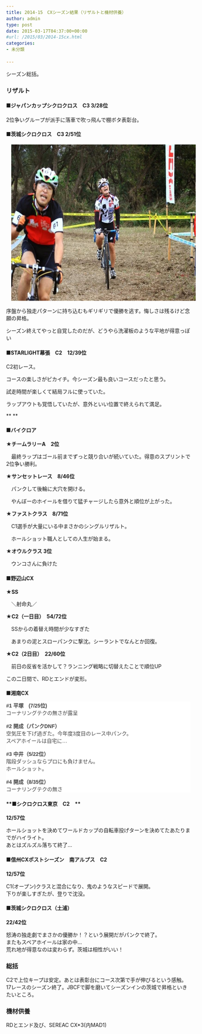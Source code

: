 ```yaml
---
title: 2014-15　CXシーズン結果（リザルトと機材供養）
author: admin
type: post
date: 2015-03-17T04:37:00+00:00
#url: /2015/03/2014-15cx.html
categories:
- 未分類

---
```

シーズン総括。

### リザルト



#### **■ジャパンカップシクロクロス　C3 3/28位**

2位争いグループが派手に落車で吹っ飛んで棚ボタ表彰台。



#### **■茨城シクロクロス　C3 2/51位**

<div class="separator" style="clear: both; text-align: center;">
<a href="10710944_878410528837275_6140464750840464997_n.jpg" imageanchor="1" style="margin-left: 1em; margin-right: 1em;"><img border="0" height="426" src="./10710944_878410528837275_6140464750840464997_n.jpg" width="640" /></a>
</div>

序盤から独走パターンに持ち込むもギリギリで優勝を逃す。悔しさは残るけど念願の昇格。

シーズン終えてやっと自覚したのだが、どうやら洗濯板のような平地が得意っぽい

#### **■STARLIGHT幕張　C2　12/39位**

C2初レース。

コースの楽しさがピカイチ。今シーズン最も良いコースだったと思う。

試走時間が楽しくて結局フルに使っていた。

ラップアウトも覚悟していたが、意外といい位置で終えられて満足。

**
**



#### **■バイクロア**

**★チームラリーA　2位**

　最終ラップはゴール前までずっと競り合いが続いていた。得意のスプリントで2位争い勝利。

**★サンセットレース　8/46位**

　パンクして後輪に大穴を開ける。

　やんぼーのホイールを借りて猛チャージしたら意外と順位が上がった。

**★ファストクラス　8/71位**

　C1選手が大量にいる中まさかのシングルリザルト。

　ホールショット職人としての人生が始まる。

**★オウルクラス 3位**

　ウンコさんに負けた



#### **■野辺山CX**

**★SS**

　＼射命丸／

**★C2（一日目）　54/72位**

　SSからの着替え時間が少なすぎた

　あまりの泥とスローパンクに撃沈。シーラントでなんとか回復。

**★C2（2日目）　22/60位**

　前日の反省を活かして？ランニング戦略に切替えたことで順位UP

この二日間で、RDとエンドが変形。

####
**■湘南CX**

<div style="background-color: white; color: #444444; font-family: Arial, Tahoma, Helvetica, FreeSans, sans-serif; margin: 0px; position: relative;">
<b>#1 平塚　(7/25位)</b><br /> コーナリングテクの無さが露呈
</div>

<div style="background-color: white; color: #444444; font-family: Arial, Tahoma, Helvetica, FreeSans, sans-serif; margin: 0px; position: relative;">
<br /> <b>#2 開成（パンクDNF）</b><br /> 空気圧を下げ過ぎた。今年度3度目のレース中パンク。
</div>

<div style="background-color: white; color: #444444; font-family: Arial, Tahoma, Helvetica, FreeSans, sans-serif; margin: 0px; position: relative;">
スペアホイールは自宅に…
</div>

<div style="background-color: white; color: #444444; font-family: Arial, Tahoma, Helvetica, FreeSans, sans-serif; margin: 0px; position: relative;">
<br /> <b>#3 中井（5/22位）</b><br /> 階段ダッシュならプロにも負けません。
</div>

<div style="background-color: white; color: #444444; font-family: Arial, Tahoma, Helvetica, FreeSans, sans-serif; margin: 0px; position: relative;">
ホールショット。
</div>

<div style="background-color: white; color: #444444; font-family: Arial, Tahoma, Helvetica, FreeSans, sans-serif; margin: 0px; position: relative;">
<br /> <b>#4 開成（8/35位）</b><br /> コーナリングテクの無さ
</div>

<div>
</div>

#### **■シクロクロス東京　C2　**

**12/57位**

<div>
ホールショットを決めてワールドカップの自転車投げターンを決めてたあたりまでがハイライト。
</div>

<div>
あとはズルズル落ちて終了…
</div>

<div>
</div>

<div>
<h4>
  <b>■信州CXポストシーズン　南アルプス　C2&nbsp;</b>
</h4>

<p>
  <b>12/57位</b></div>

  <div>
C1(オープン)クラスと混合になり、鬼のようなスピードで展開。


  <div>
下りが楽しすぎたが、登りで沈没。


  <div>


  <div>
<h4>
<b>■茨城シクロクロス（土浦）</b>
</h4>

<p>
<b>22/42位</b></div>

<div>
  怒涛の独走劇でまさかの優勝か！？という展開だがパンクで終了。
</div>

<div>
  またもスペアホイールは家の中…
</div>

<div>
  荒れ地が得意なのは変わらず。茨城は相性がいい！
</div>

<div>
</div>

<div>
  <h3>
総括
  </h3>
</div>

<div>
  C2で上位キープは安定。あとは表彰台にコース次第で手が伸びるという感触。
</div>

<div>
  17レースのシーズン終了。JBCFで脚を磨いてシーズンインの茨城で昇格といきたいところ。
</div>

<div>
  <h3>
機材供養
  </h3>
</div>

<div>
  RDとエンド及び、SEREAC CX*3(内MAD1)
</div>
